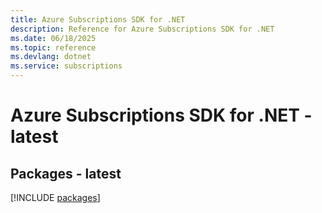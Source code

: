 ```yaml
---
title: Azure Subscriptions SDK for .NET
description: Reference for Azure Subscriptions SDK for .NET
ms.date: 06/18/2025
ms.topic: reference
ms.devlang: dotnet
ms.service: subscriptions
---
```

# Azure Subscriptions SDK for .NET - latest
## Packages - latest
[!INCLUDE [packages](subscriptions-index.md)]